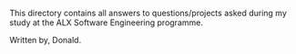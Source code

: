 This directory contains all answers to questions/projects asked during my study at the ALX Software Engineering programme.

Written by,
Donald.
